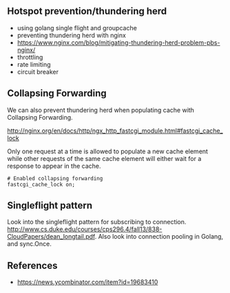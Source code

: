 

## Hotspot prevention/thundering herd

- using golang single flight and groupcache
- preventing thundering herd with nginx
- https://www.nginx.com/blog/mitigating-thundering-herd-problem-pbs-nginx/
- throttling
- rate limiting
- circuit breaker

## Collapsing Forwarding

We can also prevent thundering herd when populating cache with Collapsing Forwarding.

http://nginx.org/en/docs/http/ngx_http_fastcgi_module.html#fastcgi_cache_lock

Only one request at a time is allowed to populate a new cache element while other requests of the same cache element will either wait for a response to appear in the cache.

```
# Enabled collapsing forwarding
fastcgi_cache_lock on;
```


## Singleflight pattern

Look into the singleflight pattern for subscribing to connection. http://www.cs.duke.edu/courses/cps296.4/fall13/838-CloudPapers/dean_longtail.pdf. Also look into connection pooling in Golang, and sync.Once.


## References

- https://news.ycombinator.com/item?id=19683410
